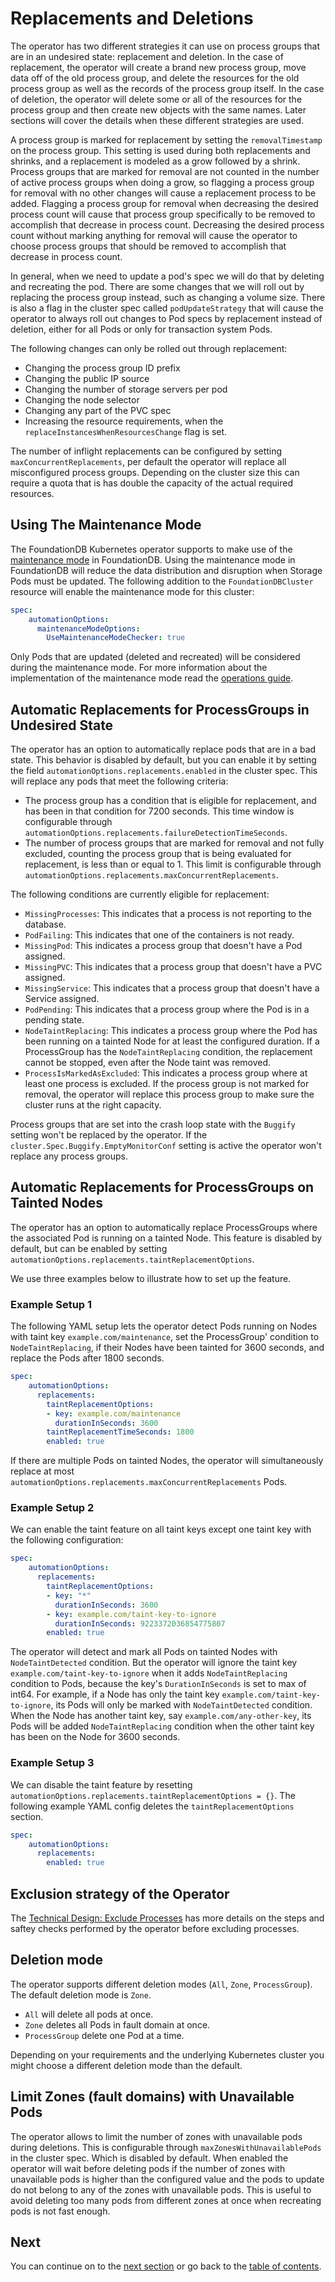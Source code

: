 # Replacements and Deletions

The operator has two different strategies it can use on process groups that are in an undesired state: replacement and deletion.
In the case of replacement, the operator will create a brand new process group, move data off of the old process group, and delete the resources for the old process group as well as the records of the process group itself.
In the case of deletion, the operator will delete some or all of the resources for the process group and then create new objects with the same names.
Later sections will cover the details when these different strategies are used.

A process group is marked for replacement by setting the `removalTimestamp` on the process group.
This setting is used during both replacements and shrinks, and a replacement is modeled as a grow followed by a shrink.
Process groups that are marked for removal are not counted in the number of active process groups when doing a grow, so flagging a process group for removal with no other changes will cause a replacement process to be added.
Flagging a process group for removal when decreasing the desired process count will cause that process group specifically to be removed to accomplish that decrease in process count.
Decreasing the desired process count without marking anything for removal will cause the operator to choose process groups that should be removed to accomplish that decrease in process count.

In general, when we need to update a pod's spec we will do that by deleting and recreating the pod.
There are some changes that we will roll out by replacing the process group instead, such as changing a volume size.
There is also a flag in the cluster spec called `podUpdateStrategy` that will cause the operator to always roll out changes to Pod specs by replacement instead of deletion, either for all Pods or only for transaction system Pods.

The following changes can only be rolled out through replacement:

* Changing the process group ID prefix
* Changing the public IP source
* Changing the number of storage servers per pod
* Changing the node selector
* Changing any part of the PVC spec
* Increasing the resource requirements, when the `replaceInstancesWhenResourcesChange` flag is set.

The number of inflight replacements can be configured by setting `maxConcurrentReplacements`, per default the operator will replace all misconfigured process groups.
Depending on the cluster size this can require a quota that is has double the capacity of the actual required resources.

## Using The Maintenance Mode

The FoundationDB Kubernetes operator supports to make use of the [maintenance mode](https://github.com/apple/foundationdb/wiki/Maintenance-mode) in FoundationDB.
Using the maintenance mode in FoundationDB will reduce the data distribution and disruption when Storage Pods must be updated.
The following addition to the `FoundationDBCluster` resource will enable the maintenance mode for this cluster:

```yaml
spec:
    automationOptions:
      maintenanceModeOptions:
        UseMaintenanceModeChecker: true
```

Only Pods that are updated (deleted and recreated) will be considered during the maintenance mode.
For more information about the implementation of the maintenance mode read the [operations guide](./operations.md#maintenance).

## Automatic Replacements for ProcessGroups in Undesired State

The operator has an option to automatically replace pods that are in a bad state.
This behavior is disabled by default, but you can enable it by setting the field `automationOptions.replacements.enabled` in the cluster spec.
This will replace any pods that meet the following criteria:

* The process group has a condition that is eligible for replacement, and has been in that condition for 7200 seconds. This time window is configurable through `automationOptions.replacements.failureDetectionTimeSeconds`.
* The number of process groups that are marked for removal and not fully excluded, counting the process group that is being evaluated for replacement, is less than or equal to 1. This limit is configurable through `automationOptions.replacements.maxConcurrentReplacements`.

The following conditions are currently eligible for replacement:

* `MissingProcesses`: This indicates that a process is not reporting to the database.
* `PodFailing`: This indicates that one of the containers is not ready.
* `MissingPod`: This indicates a process group that doesn't have a Pod assigned.
* `MissingPVC`: This indicates that a process group that doesn't have a PVC assigned.
* `MissingService`: This indicates that a process group that doesn't have a Service assigned.
* `PodPending`: This indicates that a process group where the Pod is in a pending state.
* `NodeTaintReplacing`: This indicates a process group where the Pod has been running on a tainted Node for at least the configured duration. If a ProcessGroup has the `NodeTaintReplacing` condition, the replacement cannot be stopped, even after the Node taint was removed.
* `ProcessIsMarkedAsExcluded`: This indicates a process group where at least one process is excluded. If the process group is not marked for removal, the operator will replace this process group to make sure the cluster runs at the right capacity.

Process groups that are set into the crash loop state with the `Buggify` setting won't be replaced by the operator.
If the `cluster.Spec.Buggify.EmptyMonitorConf` setting is active the operator won't replace any process groups.

## Automatic Replacements for ProcessGroups on Tainted Nodes

The operator has an option to automatically replace ProcessGroups where the associated Pod is running on a tainted Node.
This feature is disabled by default, but can be enabled by setting `automationOptions.replacements.taintReplacementOptions`.

We use three examples below to illustrate how to set up the feature.

### Example Setup 1

The following YAML setup lets the operator detect Pods running on Nodes with taint key `example.com/maintenance`, set the ProcessGroup' condition to `NodeTaintReplacing`, if their Nodes have been tainted for 3600 seconds, and replace the Pods after 1800 seconds.

```yaml
spec:
    automationOptions:
      replacements:
        taintReplacementOptions:
        - key: example.com/maintenance
          durationInSeconds: 3600
        taintReplacementTimeSeconds: 1800
        enabled: true
```

If there are multiple Pods on tainted Nodes, the operator will simultaneously replace at most `automationOptions.replacements.maxConcurrentReplacements` Pods.

### Example Setup 2

We can enable the taint feature on all taint keys except one taint key with the following  configuration:

```yaml
spec:
    automationOptions:
      replacements:
        taintReplacementOptions:
        - key: "*"
          durationInSeconds: 3600
        - key: example.com/taint-key-to-ignore
          durationInSeconds: 9223372036854775807
        enabled: true
```

The operator will detect and mark all Pods on tainted Nodes with `NodeTaintDetected` condition. But the operator will ignore the taint key `example.com/taint-key-to-ignore` when it adds `NodeTaintReplacing` condition to Pods, because the key's `DurationInSeconds` is set to max of int64. For example, if a Node has only the taint key `example.com/taint-key-to-ignore`, its Pods will only be marked with  `NodeTaintDetected` condition. When the Node has another taint key, say `example.com/any-other-key`, its Pods will be added `NodeTaintReplacing` condition when the other taint key has been on the Node for 3600 seconds.

### Example Setup 3

We can disable the taint feature by resetting `automationOptions.replacements.taintReplacementOptions = {}`. The following example YAML config deletes the `taintReplacementOptions` section.

```yaml
spec:
    automationOptions:
      replacements:
        enabled: true
```

## Exclusion strategy of the Operator

The [Technical Design: Exclude Processes](technical_design.md#excludeprocesses) has more details on the steps and saftey checks performed by the operator before excluding processes.

## Deletion mode

The operator supports different deletion modes (`All`, `Zone`, `ProcessGroup`).
The default deletion mode is `Zone`.

* `All` will delete all pods at once.
* `Zone` deletes all Pods in fault domain at once.
* `ProcessGroup` delete one Pod at a time.

Depending on your requirements and the underlying Kubernetes cluster you might choose a different deletion mode than the default.

## Limit Zones (fault domains) with Unavailable Pods

The operator allows to limit the number of zones with unavailable pods during deletions.
This is configurable through `maxZonesWithUnavailablePods` in the cluster spec.
Which is disabled by default. When enabled the operator will wait before deleting pods if the number of zones with unavailable pods is higher than the configured value and the pods to update do not belong to any of the zones with unavailable pods. This is useful to avoid deleting too many pods from different zones at once when recreating pods is not fast enough.

## Next

You can continue on to the [next section](fault_domains.md) or go back to the [table of contents](index.md).
